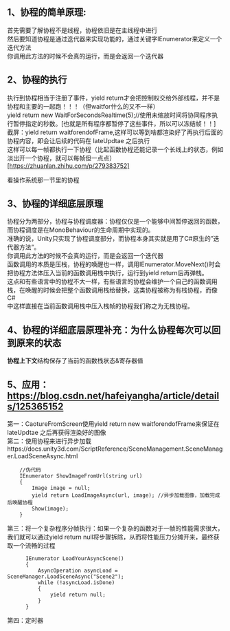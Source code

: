 ## 1、协程的简单原理:
首先需要了解协程不是线程，协程依旧是在主线程中进行  
然后要知道协程是通过迭代器来实现功能的，通过关键字IEnumerator来定义一个迭代方法  
你调用此方法的时候不会真的运行，而是会返回一个迭代器  

## 2、协程的执行  
执行到协程相当于注册了事件，yield return才会把控制权交给外部线程，并不是协程和主要的一起跑！！！（但waitfor什么的又不一样）  
yield return new WaitForSecondsRealtime(5);//使用未缩放时间将协同程序执行暂停指定的秒数。[也就是所有程序都暂停了这些事件，所以可以冻结帧！！]  
截屏：yield return waitforendofFrame,这样可以等到啥都渲染好了再执行后面的协程内容，即会让后续的代码在 lateUpdtae 之后执行  
这样可以每一帧都执行一下协程（比起函数协程还能记录一个长线上的状态，例如淡出开一个协程，就可以每帧但一点点）  
[https://zhuanlan.zhihu.com/p/279383752]
  
看操作系统那一节里的协程  

  
## 3、协程的详细底层原理  
协程分为两部分，协程与协程调度器：协程仅仅是一个能够中间暂停返回的函数，而协程调度是在MonoBehaviour的生命周期中实现的。    
准确的说，Unity只实现了协程调度部分，而协程本身其实就是用了C#原生的”迭代器方法“。  
你调用此方法的时候不会真的运行，而是会返回一个迭代器  
函数调用的本质是压栈，协程的唤醒也一样，调用IEnumerator.MoveNext()时会把协程方法体压入当前的函数调用栈中执行，运行到yield return后再弹栈。  
这点和有些语言中的协程不大一样，有些语言的协程会维护一个自己的函数调用栈，在唤醒的时候会把整个函数调用栈给替换，这类协程被称为有栈协程，而像C#  
中这样直接在当前函数调用栈中压入栈帧的协程我们称之为无栈协程。  
  
## 4、协程的详细底层原理补充：为什么协程每次可以回到原来的状态    
**协程上下文**结构保存了当前的函数栈状态&寄存器值    



## 5、应用：https://blog.csdn.net/hafeiyangha/article/details/125365152
  第一：CaotureFromScreen使用yield return new waitforendofFrame来保证在lateUpdtae 之后再获得渲染好的图像    
  第二：使用协程来进行异步加载https://docs.unity3d.com/ScriptReference/SceneManagement.SceneManager.LoadSceneAsync.html    
```
    //伪代码
    IEnumerator ShowImageFromUrl(string url)
    {
        Image image = null;
        yield return LoadImageAsync(url, image); //异步加载图像，加载完成后唤醒协程
        Show(image);
    }
```
     
  第三：将一个复杂程序分帧执行：如果一个复杂的函数对于一帧的性能需求很大，我们就可以通过yield return null将步骤拆除，从而将性能压力分摊开来，最终获取一个流畅的过程  
  ```
        IEnumerator LoadYourAsyncScene()
        {
            AsyncOperation asyncLoad = SceneManager.LoadSceneAsync("Scene2");
            while (!asyncLoad.isDone)
            {
                yield return null;
            }
        }
```
  第四：定时器  
  
